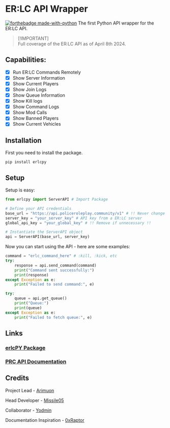 # ER:LC API Wrapper
[![forthebadge made-with-python](http://ForTheBadge.com/images/badges/made-with-python.svg)](https://www.python.org/)
The first Python API wrapper for the ER:LC API.

> [!IMPORTANT]\
> Full coverage of the ER:LC API as of April 8th 2024.

## Capabilities:
- [x] Run ER:LC Commands Remotely
- [x] Show Server Information
- [x] Show Current Players
- [x] Show Join Logs
- [x] Show Queue Information
- [x] Show Kill logs
- [x] Show Command Logs
- [x] Show Mod Calls
- [x] Show Banned Players
- [x] Show Current Vehicles

## Installation
First you need to install the package.

```
pip install erlcpy
```

## Setup
Setup is easy:

```python
from erlcpy import ServerAPI # Import Package

# Define your API credentials
base_url = "https://api.policeroleplay.community/v1" # !! Never change this !!
server_key = "your_server_key" # API key from a ER:LC server
global_api_key = "your_global_key" # !! Remove if unnecessary !!

# Instantiate the ServerAPI object
api = ServerAPI(base_url, server_key)
```

Now you can start using the API - here are some examples:

```python
command = "erlc_command_here" # :kill, :kick, etc
try:
    response = api.send_command(command)
    print("Command sent successfully:")
    print(response)
except Exception as e:
    print("Failed to send command:", e)
```
```python
try:
    queue = api.get_queue()
    print("Queue:")
    print(queue)
except Exception as e:
    print("Failed to fetch queue:", e)
```

## Links
### [erlcPY Package](https://pypi.org/project/erlcpy/)
### [PRC API Documentation](https://apidocs.policeroleplay.community/reference/api-reference)


## Credits
Project Lead - [Arimuon](https://discord.com/users/1148923243097497600)

Head Developer - [Missile05](https://discord.com/users/591298352344334388)

Collaborator - [Yodmin](https://discord.com/users/430480677058772992)

Documentation Inspiration - [0xRaptor](https://twitter.com/0xRaptorRblx)
